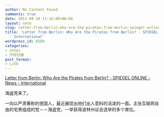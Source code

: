 ```yaml
---
author: No Content Found
comments: true
date: 2011-09-20 17:16:00+00:00
layout: note
slug: letter-from-berlin-who-are-the-pirates-from-berlin-spiegel-online-news-international
title: 'Letter from Berlin: Who Are the Pirates from Berlin? - SPIEGEL ONLINE - News
  - International'
wordpress_id: 6580
categories:
- notes
- 不好归类
post_format:
- Link
---
```


[Letter from Berlin: Who Are the Pirates from Berlin? - SPIEGEL ONLINE - News - International](http://www.spiegel.de/international/germany/bild-787417-262434.html)

海盗党来了。





一向以严肃著称的德国人，最近展现出他们出人意料的活泼的一面。主张互联网自由的宅男组成的党－－海盗党，一举获得波林州议会选举的多个席位。
